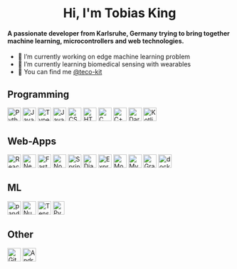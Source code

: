 <div align="center">

# Hi, I'm Tobias King

</div>

#### A passionate developer from Karlsruhe, Germany trying to bring together machine learning, microcontrollers and web technologies.


- 🔭 I’m currently working on edge machine learning problem
- 🌱 I’m currently learning biomedical sensing with wearables
- 💼 You can find me [@teco-kit](https://github.com/teco-kit)


## Programming
<a href="https://www.python.org/" title="Python"><img src="https://github.com/get-icon/geticon/raw/master/icons/python.svg" alt="Python" width="30px" height="30px"></a>
<a href="https://www.java.com/" title="Java"><img src="https://github.com/get-icon/geticon/raw/master/icons/java.svg" alt="Java" width="30px" height="30px"></a>
<a href="https://www.typescriptlang.org/" title="Typescript"><img src="https://github.com/get-icon/geticon/raw/master/icons/typescript-icon.svg" alt="Typescript" width="30px" height="30px"></a>
<a href="https://developer.mozilla.org/en-US/docs/Web/JavaScript" title="JavaScript"><img src="https://github.com/get-icon/geticon/raw/master/icons/javascript.svg" alt="JavaScript" width="30px" height="30px"></a>
<a href="https://www.w3.org/TR/CSS/" title="CSS3"><img src="https://github.com/get-icon/geticon/raw/master/icons/css-3.svg" alt="CSS3" width="30px" height="30px"></a>
<a href="https://www.w3.org/TR/html5/" title="HTML5"><img src="https://github.com/get-icon/geticon/raw/master/icons/html-5.svg" alt="HTML5" width="30px" height="30px"></a>
<a href="https://en.wikipedia.org/wiki/C_(programming_language)" title="C"><img src="https://github.com/get-icon/geticon/raw/master/icons/c.svg" alt="C" width="30px" height="30px"></a>
<a href="https://isocpp.org/" title="C++"><img src="https://github.com/get-icon/geticon/raw/master/icons/c-plusplus.svg" alt="C++" width="30px" height="30px"></a>
<a href="https://dart.dev/" titel="Dart"><img src="https://uxwing.com/wp-content/themes/uxwing/download/brands-and-social-media/dart-programming-language-icon.svg" alt="Dart" width="30px" height="30px"></a>
<a href="https://kotlinlang.org/" titel="Kotlin"><img src="https://upload.wikimedia.org/wikipedia/commons/thumb/0/06/Kotlin_Icon.svg/512px-Kotlin_Icon.svg.png?20171012085709" alt="Kotlin" width="30px" height="30px"></a>

## Web-Apps
<a href="https://reactjs.org/" title="React"><img src="https://github.com/get-icon/geticon/raw/master/icons/react.svg" alt="React" width="30px" height="30px"></a>
<a href="https://nextjs.org/" title="Next.js"><img src="https://github.com/get-icon/geticon/raw/master/icons/nextjs-icon.svg" alt="Next.js" width="30px" height="30px"></a>
<a href="https://fastapi.tiangolo.com/" title="FastAPI"> <img src="https://fastapi.tiangolo.com/img/icon-white.svg" alt="FastAPI" width="30px" height="30px"></a>
<a href="https://nodejs.org/" title="Node.js"><img src="https://github.com/get-icon/geticon/raw/master/icons/nodejs-icon.svg" alt="Node.js" width="30px" height="30px"></a>
<a href="https://spring.io/" title="Spring"><img src="https://github.com/get-icon/geticon/raw/master/icons/spring.svg" alt="Spring" width="30px" height="30px"></a>
<a href="https://www.djangoproject.com/" title="Django"><img src="https://github.com/get-icon/geticon/raw/master/icons/django.svg" alt="Django" width="30px" height="30px"></a>
<a href="https://expressjs.com/" title="Express"><img src="https://www.vectorlogo.zone/logos/expressjs/expressjs-icon.svg" alt="Express" width="30px" height="30px"></a>
<a href="https://www.mongodb.org/" title="MongoDB"><img src="https://github.com/get-icon/geticon/raw/master/icons/mongodb-icon.svg" alt="MongoDB" width="30px" height="30px"></a>
<a href="https://dev.mysql.com/" title="MySQL"><img src="https://github.com/get-icon/geticon/raw/master/icons/mysql.svg" alt="MySQL" width="30px" height="30px"></a>
<a href="https://graphql.org/" title="GraphQL"><img src="https://github.com/get-icon/geticon/raw/master/icons/graphql.svg" alt="GraphQL" width="30px" height="30px"></a>
<a href="https://www.docker.com/" title="Docker"><img src="https://github.com/get-icon/geticon/raw/master/icons/docker-icon.svg" alt="docker" width="30px" height="30px"></a>

## ML
<a href="https://pandas.pydata.org/" title="pandas"><img src="https://github.com/get-icon/geticon/raw/master/icons/pandas-icon.svg" alt="pandas" width="30px" height="30px"></a>
<a href="https://numpy.org/" title="NumPy"><img src="https://github.com/get-icon/geticon/raw/master/icons/numpy-icon.svg" alt="NumPy" width="30px" height="30px"></a>
<a href="https://www.tensorflow.org/" title="TensorFlow"><img src="https://uxwing.com/wp-content/themes/uxwing/download/brands-and-social-media/google-tensorflow-icon.svg" alt="TensorFlow" width="30px" height="30px"></a>
<a href="https://pytorch.org/" title="PyTorch"><img src="https://upload.wikimedia.org/wikipedia/commons/thumb/1/10/PyTorch_logo_icon.svg/496px-PyTorch_logo_icon.svg.png?20200318225611" alt="PyTorch" width="26px" height="30px"></a>


## Other
<a href="https://git-scm.com/" title="Git"><img src="https://github.com/get-icon/geticon/raw/master/icons/git-icon.svg" alt="Git" width="30px" height="30px"></a>
<a href="https://www.android.com/" title="Android"><img src="https://upload.wikimedia.org/wikipedia/commons/thumb/d/d7/Android_robot.svg/511px-Android_robot.svg.png?20180121030125" alt="Android" width="30px" height="30px"></a>

